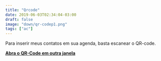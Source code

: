 ```yaml
---
title: "Qrcode"
date: 2019-06-03T02:34:04-03:00
draft: false
image: "down/qr-codep1.png"
tags: ["ac"]
---
```


Para inserir meus contatos em sua agenda, basta escanear o QR-code.

**<a data-disable-linkrewriter="true" data-modal-video="" data-modal-size="854x480" target="modal-frame" href="https://raw.githubusercontent.com/p31x070/peixotosite/master/static/down/qr-code.png" class=" unifyCta">Abra o QR-Code em outra janela</a>**

